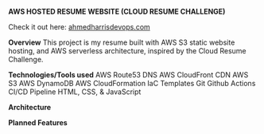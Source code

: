 **AWS HOSTED RESUME WEBSITE (CLOUD RESUME CHALLENGE)**

Check it out here: [ahmedharrisdevops.com](https://ahmedharrisdevops.com )


**Overview**
This project is my resume built with AWS S3 static website hosting, and AWS serverless architecture, inspired by the Cloud Resume Challenge. 



**Technologies/Tools used**
AWS Route53 DNS
AWS CloudFront CDN
AWS S3
AWS DynamoDB
AWS CloudFormation IaC Templates 
Git
Github Actions CI/CD Pipeline
HTML, CSS, & JavaScript



**Architecture**



**Planned Features**
